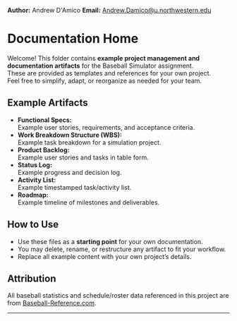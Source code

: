 **Author:** Andrew D'Amico
**Email:** Andrew.Damico@u.northwestern.edu

# Documentation Home

Welcome! This folder contains **example project management and documentation artifacts** for the Baseball Simulator assignment.  
These are provided as templates and references for your own project.  
Feel free to simplify, adapt, or reorganize as needed for your team.

## Example Artifacts

- **Functional Specs:**  
  Example user stories, requirements, and acceptance criteria.
- **Work Breakdown Structure (WBS):**  
  Example task breakdown for a simulation project.
- **Product Backlog:**  
  Example user stories and tasks in table form.
- **Status Log:**  
  Example progress and decision log.
- **Activity List:**  
  Example timestamped task/activity list.
- **Roadmap:**  
  Example timeline of milestones and deliverables.

## How to Use

- Use these files as a **starting point** for your own documentation.
- You may delete, rename, or restructure any artifact to fit your workflow.
- Replace all example content with your own project’s details.

## Attribution

All baseball statistics and schedule/roster data referenced in this project are from [Baseball-Reference.com](https://www.baseball-reference.com/).

---
